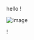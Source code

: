 hello !

![image](https://github.com/user-attachments/assets/53a5c63e-7936-419b-be1b-9ee7a7819a9d)

!
